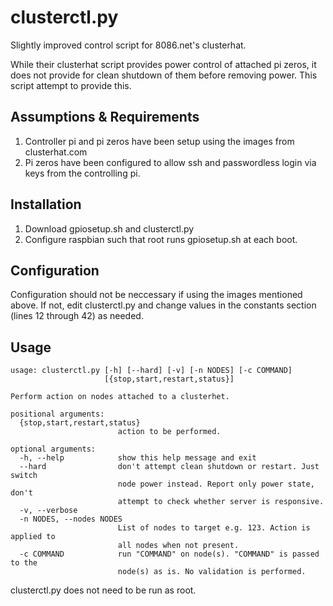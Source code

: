 clusterctl.py
=============

Slightly improved control script for 8086.net's clusterhat.

While their clusterhat script provides power control of attached pi zeros, it does not provide for clean shutdown of them before removing power. This script attempt to provide this.

Assumptions & Requirements
-----------
1. Controller pi and pi zeros have been setup using the images from clusterhat.com
2. Pi zeros have been configured to allow ssh and passwordless login via keys from the controlling pi.

Installation
------------
1. Download gpiosetup.sh and clusterctl.py
2. Configure raspbian such that root runs gpiosetup.sh at each boot.

Configuration
-------------
Configuration should not be neccessary if using the images mentioned above. If not, edit clusterctl.py and change values in the constants section (lines 12 through 42) as needed.


Usage
-----
```
usage: clusterctl.py [-h] [--hard] [-v] [-n NODES] [-c COMMAND]
                     [{stop,start,restart,status}]

Perform action on nodes attached to a clusterhet.

positional arguments:
  {stop,start,restart,status}
                        action to be performed.

optional arguments:
  -h, --help            show this help message and exit
  --hard                don't attempt clean shutdown or restart. Just switch
                        node power instead. Report only power state, don't
                        attempt to check whether server is responsive.
  -v, --verbose
  -n NODES, --nodes NODES
                        List of nodes to target e.g. 123. Action is applied to
                        all nodes when not present.
  -c COMMAND            run "COMMAND" on node(s). "COMMAND" is passed to the
                        node(s) as is. No validation is performed.
```
clusterctl.py does not need to be run as root.